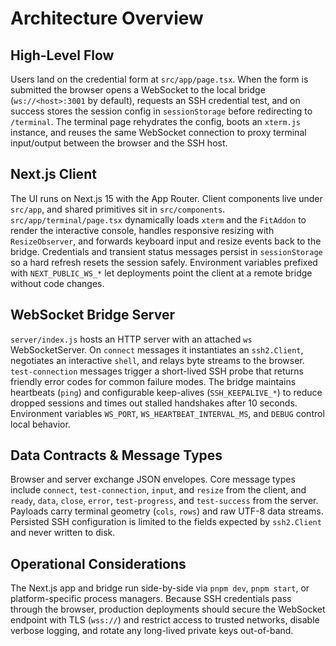 # Architecture Overview

## High-Level Flow
Users land on the credential form at `src/app/page.tsx`. When the form is submitted the browser opens a WebSocket to the local bridge (`ws://<host>:3001` by default), requests an SSH credential test, and on success stores the session config in `sessionStorage` before redirecting to `/terminal`. The terminal page rehydrates the config, boots an `xterm.js` instance, and reuses the same WebSocket connection to proxy terminal input/output between the browser and the SSH host.

## Next.js Client
The UI runs on Next.js 15 with the App Router. Client components live under `src/app`, and shared primitives sit in `src/components`. `src/app/terminal/page.tsx` dynamically loads `xterm` and the `FitAddon` to render the interactive console, handles responsive resizing with `ResizeObserver`, and forwards keyboard input and resize events back to the bridge. Credentials and transient status messages persist in `sessionStorage` so a hard refresh resets the session safely. Environment variables prefixed with `NEXT_PUBLIC_WS_*` let deployments point the client at a remote bridge without code changes.

## WebSocket Bridge Server
`server/index.js` hosts an HTTP server with an attached `ws` WebSocketServer. On `connect` messages it instantiates an `ssh2.Client`, negotiates an interactive `shell`, and relays byte streams to the browser. `test-connection` messages trigger a short-lived SSH probe that returns friendly error codes for common failure modes. The bridge maintains heartbeats (`ping`) and configurable keep-alives (`SSH_KEEPALIVE_*`) to reduce dropped sessions and times out stalled handshakes after 10 seconds. Environment variables `WS_PORT`, `WS_HEARTBEAT_INTERVAL_MS`, and `DEBUG` control local behavior.

## Data Contracts & Message Types
Browser and server exchange JSON envelopes. Core message types include `connect`, `test-connection`, `input`, and `resize` from the client, and `ready`, `data`, `close`, `error`, `test-progress`, and `test-success` from the server. Payloads carry terminal geometry (`cols`, `rows`) and raw UTF-8 data streams. Persisted SSH configuration is limited to the fields expected by `ssh2.Client` and never written to disk.

## Operational Considerations
The Next.js app and bridge run side-by-side via `pnpm dev`, `pnpm start`, or platform-specific process managers. Because SSH credentials pass through the browser, production deployments should secure the WebSocket endpoint with TLS (`wss://`) and restrict access to trusted networks, disable verbose logging, and rotate any long-lived private keys out-of-band.
